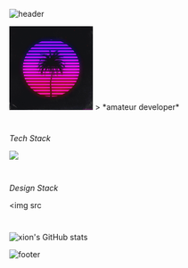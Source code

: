 ![header](https://capsule-render.vercel.app/api?type=waving&height=100&text=xion&fontAlign=95&fontAlignY=25&color=9d10f9&animation=twinkling&fontSize=20&fontColor=ffffff)

<img src="https://github.com/xion2664/xion2664/blob/main/original.gif" width="150px">
> *amateur developer*

# 

*Tech Stack*

<img src="https://img.shields.io/badge/-3766AB?style=flat-square&logo=Python&logoColor=white"/>

#

*Design Stack*

<img src

#

![xion's GitHub stats](https://github-readme-stats.vercel.app/api?username=xion2664&theme=midnight-purple&show_icons=true)

![footer](https://capsule-render.vercel.app/api?type=waving&height=100&fontAlign=70&fontAlignY=30&color=ff11ad&section=footer)
